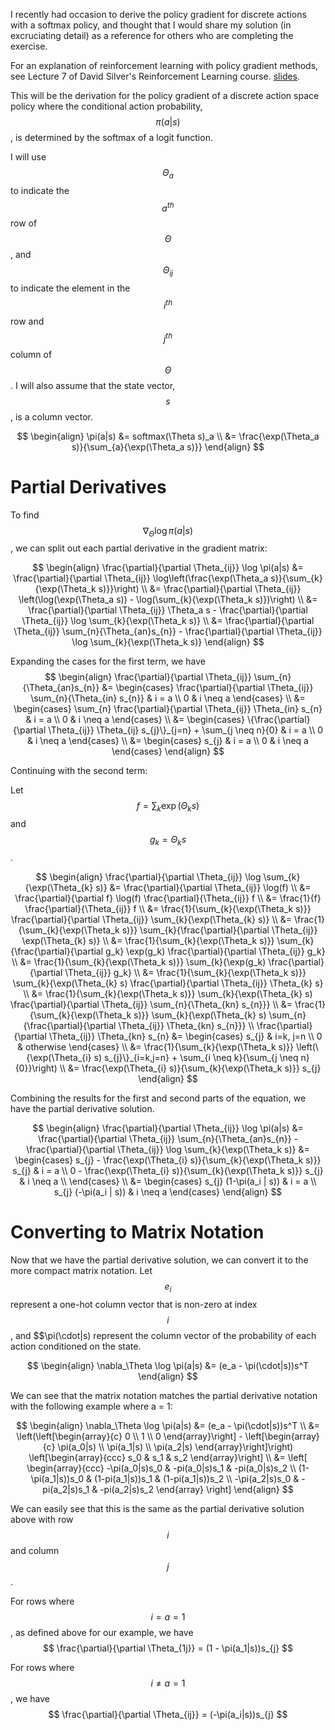 I recently had occasion to derive the policy gradient for discrete actions with
a softmax policy, and thought that I would share my solution (in excruciating
detail) as a reference for others who are completing the exercise.

For an explanation of reinforcement learning with policy gradient methods, see
Lecture 7 of David Silver's Reinforcement Learning course. [slides](http://www0.cs.ucl.ac.uk/staff/D.Silver/web/Teaching_files/pg.pdf).

This will be the derivation for the policy gradient of a discrete action space
policy where the conditional action probability, $$\pi(a|s)$$, is determined by
the softmax of a logit function.

I will use $$\Theta_a$$ to indicate the $$a^{th}$$ row of $$\Theta$$, and
$$\Theta_{ij}$$ to indicate the element in the $$i^{th}$$ row and $$j^{th}$$
column of $$\Theta$$. I will also assume that the state vector, $$s$$, is a
column vector.

$$
\begin{align}
\pi(a|s) &= softmax(\Theta s)_a \\
&= \frac{\exp(\Theta_a s)}{\sum_{a}{\exp(\Theta_a s)}}
\end{align}
$$

# Partial Derivatives
To find $$\nabla_{\Theta} \log \pi(a|s)$$, we can split out each partial
derivative in the gradient matrix:

$$
\begin{align}
\frac{\partial}{\partial \Theta_{ij}} \log \pi(a|s) 
&= \frac{\partial}{\partial \Theta_{ij}} \log\left(\frac{\exp(\Theta_a s)}{\sum_{k}{\exp(\Theta_k s)}}\right) \\
&= \frac{\partial}{\partial \Theta_{ij}} \left(\log(\exp(\Theta_a s)) - \log(\sum_{k}{\exp(\Theta_k s)})\right) \\
&= \frac{\partial}{\partial \Theta_{ij}} \Theta_a s - \frac{\partial}{\partial \Theta_{ij}} \log \sum_{k}{\exp(\Theta_k s)} \\
&= \frac{\partial}{\partial \Theta_{ij}} \sum_{n}{\Theta_{an}s_{n}} - \frac{\partial}{\partial \Theta_{ij}} \log \sum_{k}{\exp(\Theta_k s)}
\end{align}
$$

Expanding the cases for the first term, we have
$$
\begin{align}
\frac{\partial}{\partial \Theta_{ij}} \sum_{n}{\Theta_{an}s_{n}}
&= \begin{cases}
        \frac{\partial}{\partial \Theta_{ij}} \sum_{n}{\Theta_{in} s_{n}} & i = a \\
        0 & i \neq a
    \end{cases} \\
&= \begin{cases}
        \sum_{n} \frac{\partial}{\partial \Theta_{ij}} \Theta_{in} s_{n} & i = a \\
        0 & i \neq a
    \end{cases} \\
&= \begin{cases}
        \{\frac{\partial}{\partial \Theta_{ij}} \Theta_{ij} s_{j}\}_{j=n} + \sum_{j \neq n}{0} & i = a \\
        0 & i \neq a
    \end{cases} \\
&= \begin{cases}
        s_{j} & i = a \\
        0 & i \neq a
    \end{cases}
\end{align}
$$

Continuing with the second term:

Let $$f = \sum_{k}{\exp(\Theta_k s)}$$ and $$g_k = \Theta_{k} s$$.

$$
\begin{align}
\frac{\partial}{\partial \Theta_{ij}} \log \sum_{k}{\exp(\Theta_{k} s)} &= \frac{\partial}{\partial \Theta_{ij}} \log(f) \\
&= \frac{\partial}{\partial f} \log(f) \frac{\partial}{\Theta_{ij}} f \\
&= \frac{1}{f} \frac{\partial}{\Theta_{ij}} f \\
&= \frac{1}{\sum_{k}{\exp(\Theta_k s)}} \frac{\partial}{\partial \Theta_{ij}} \sum_{k}{\exp(\Theta_{k} s)} \\
&= \frac{1}{\sum_{k}{\exp(\Theta_k s)}} \sum_{k}{\frac{\partial}{\partial \Theta_{ij}} \exp(\Theta_{k} s)} \\
&= \frac{1}{\sum_{k}{\exp(\Theta_k s)}} \sum_{k}{\frac{\partial}{\partial g_k} \exp(g_k) \frac{\partial}{\partial \Theta_{ij}} g_k} \\
&= \frac{1}{\sum_{k}{\exp(\Theta_k s)}} \sum_{k}{\exp(g_k) \frac{\partial}{\partial \Theta_{ij}} g_k} \\
&= \frac{1}{\sum_{k}{\exp(\Theta_k s)}} \sum_{k}{\exp(\Theta_{k} s) \frac{\partial}{\partial \Theta_{ij}} \Theta_{k} s} \\
&= \frac{1}{\sum_{k}{\exp(\Theta_k s)}} \sum_{k}{\exp(\Theta_{k} s) \frac{\partial}{\partial \Theta_{ij}} \sum_{n}{\Theta_{kn} s_{n}}} \\
&= \frac{1}{\sum_{k}{\exp(\Theta_k s)}} \sum_{k}{\exp(\Theta_{k} s) \sum_{n}{\frac{\partial}{\partial \Theta_{ij}} \Theta_{kn} s_{n}}} \\
\frac{\partial}{\partial \Theta_{ij}} \Theta_{kn} s_{n} &= 
    \begin{cases}
        s_{j} & i=k, j=n \\
        0 & otherwise
    \end{cases} \\
&= \frac{1}{\sum_{k}{\exp(\Theta_k s)}} \left(\{\exp(\Theta_{i} s) s_{j}\}_{i=k,j=n} + \sum_{i \neq k}{\sum_{j \neq n}{0}}\right) \\
&= \frac{\exp(\Theta_{i} s)}{\sum_{k}{\exp(\Theta_k s)}} s_{j}
\end{align}
$$

Combining the results for the first and second parts of the equation, we have
the partial derivative solution.

$$
\begin{align}
\frac{\partial}{\partial \Theta_{ij}} \log \pi(a|s)
&= \frac{\partial}{\partial \Theta_{ij}} \sum_{n}{\Theta_{an}s_{n}} - \frac{\partial}{\partial \Theta_{ij}} \log \sum_{k}{\exp(\Theta_k s)}
&=
    \begin{cases}
        s_{j} - \frac{\exp(\Theta_{i} s)}{\sum_{k}{\exp(\Theta_k s)}} s_{j} & i = a \\
        0 - \frac{\exp(\Theta_{i} s)}{\sum_{k}{\exp(\Theta_k s)}} s_{j} & i \neq a \\
    \end{cases} \\
&= \begin{cases}
        s_{j} (1-\pi(a_i | s)) & i = a \\
        s_{j} (-\pi(a_i | s)) & i \neq a
    \end{cases}
\end{align}
$$

# Converting to Matrix Notation
Now that we have the partial derivative solution, we can convert it to the more
compact matrix notation. Let $$e_i$$ represent a one-hot column vector that is
non-zero at index $$i$$, and $$\pi(\cdot|s) represent the column vector of the
probability of each action conditioned on the state.

$$
\begin{align}
\nabla_\Theta \log \pi(a|s) &= (e_a - \pi(\cdot|s))s^T
\end{align}
$$

We can see that the matrix notation matches the partial derivative notation
with the following example where a = 1:

$$
\begin{align}
\nabla_\Theta \log \pi(a|s) &= (e_a - \pi(\cdot|s))s^T \\
&= \left(\left[\begin{array}{c} 0 \\ 1 \\ 0 \end{array}\right] -
\left[\begin{array}{c} \pi(a_0|s) \\ \pi(a_1|s) \\ \pi(a_2|s)
\end{array}\right]\right) \left[\begin{array}{ccc} s_0 & s_1 & s_2
\end{array}\right] \\
&= \left[
\begin{array}{ccc}
-\pi(a_0|s)s_0 & -pi(a_0|s)s_1 & -pi(a_0|s)s_2 \\
(1-\pi(a_1|s))s_0 & (1-pi(a_1|s))s_1 & (1-pi(a_1|s))s_2 \\
-\pi(a_2|s)s_0 & -pi(a_2|s)s_1 & -pi(a_2|s)s_2
\end{array}
\right]
\end{align}
$$

We can easily see that this is the same as the partial derivative solution
above with row $$i$$ and column $$j$$.

For rows where $$i=a=1$$, as defined above for our example, we have
$$
\frac{\partial}{\partial \Theta_{1j}} = (1 - \pi(a_1|s))s_{j}
$$

For rows where $$i \neq a = 1$$, we have
$$
\frac{\partial}{\partial \Theta_{ij}} = (-\pi(a_i|s))s_{j}
$$


